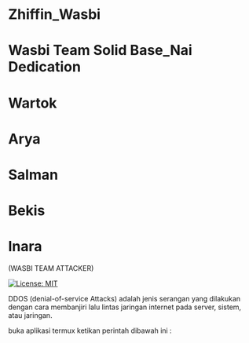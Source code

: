 # Zhiffin_Wasbi
# Wasbi Team Solid Base_Nai Dedication
# Wartok 
# Arya
# Salman
# Bekis
# Inara
(WASBI TEAM ATTACKER)

[![License: MIT](https://img.shields.io/badge/License-MIT-yellow.svg)](https://opensource.org/licenses/MIT)

DDOS (denial-of-service Attacks) adalah jenis serangan yang dilakukan dengan cara membanjiri lalu lintas jaringan internet pada server, sistem, atau jaringan.

buka aplikasi termux ketikan perintah dibawah ini :

